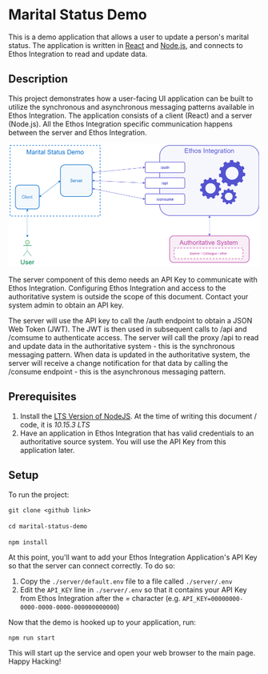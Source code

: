 # Marital Status Demo

This is a demo application that allows a user to update a person's marital status. The application is written in [React](https://reactjs.org/) and [Node.js](https://nodejs.org), and connects to Ethos Integration to read and update data.

## Description

This project demonstrates how a user-facing UI application can be built to utilize the synchronous and asynchronous messaging patterns available in Ethos Integration. The application consists of a client (React) and a server (Node.js). All the Ethos Integration specific communication happens between the server and Ethos Integration.

![](/screenshots/diagram.png)

The server component of this demo needs an API Key to communicate with Ethos Integration. Configuring Ethos Integration and access to the authoritative system is outside the scope of this document. Contact your system admin to obtain an API key.

The server will use the API key to call the /auth endpoint to obtain a JSON Web Token (JWT). The JWT is then used in subsequent calls to /api and /comsume to authenticate access. The server will call the proxy /api to read and update data in the authoritative system - this is the synchronous messaging pattern. When data is updated in the authoritative system, the server will receive a change notification for that data by calling the /consume endpoint - this is the asynchronous messaging pattern.

## Prerequisites

1. Install the [LTS Version of NodeJS](https://nodejs.org/en/). At the time of writing this document / code, it is _10.15.3 LTS_
2. Have an application in Ethos Integration that has valid credentials to an authoritative source system. You will use the API Key from this application later.

## Setup

To run the project:

	git clone <github link>

	cd marital-status-demo

	npm install

At this point, you'll want to add your Ethos Integration Application's API Key so that the server can connect correctly. To do so:

1. Copy the `./server/default.env` file to a file called `./server/.env`
2. Edit the `API_KEY` line in `./server/.env` so that it contains your API Key from Ethos Integration after the *=* character (e.g. `API_KEY=00000000-0000-0000-0000-000000000000`)

Now that the demo is hooked up to your application, run:

	npm run start

This will start up the service and open your web browser to the main page. Happy Hacking!
